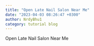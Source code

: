 ```yaml
---
title: "Open Late Nail Salon Near Me"
date: "2023-04-03 08:26:47 +0300"
author: NrdyBhu1
category: tutorial blog
---
```

Open Late Nail Salon Near Me
